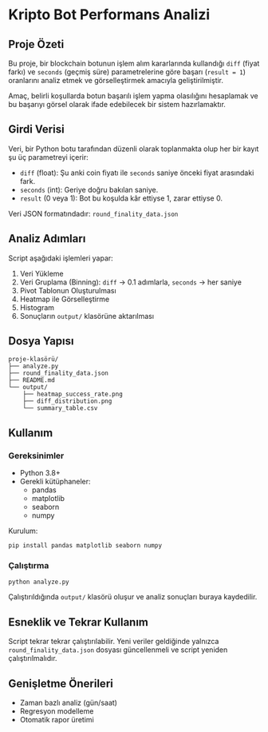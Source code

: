 
# Kripto Bot Performans Analizi

## Proje Özeti

Bu proje, bir blockchain botunun işlem alım kararlarında kullandığı `diff` (fiyat farkı) ve `seconds` (geçmiş süre) parametrelerine göre başarı (`result = 1`) oranlarını analiz etmek ve görselleştirmek amacıyla geliştirilmiştir.

Amaç, belirli koşullarda botun başarılı işlem yapma olasılığını hesaplamak ve bu başarıyı görsel olarak ifade edebilecek bir sistem hazırlamaktır.

## Girdi Verisi

Veri, bir Python botu tarafından düzenli olarak toplanmakta olup her bir kayıt şu üç parametreyi içerir:

- `diff` (float): Şu anki coin fiyatı ile `seconds` saniye önceki fiyat arasındaki fark.
- `seconds` (int): Geriye doğru bakılan saniye.
- `result` (0 veya 1): Bot bu koşulda kâr ettiyse 1, zarar ettiyse 0.

Veri JSON formatındadır: `round_finality_data.json`

## Analiz Adımları

Script aşağıdaki işlemleri yapar:

1. Veri Yükleme
2. Veri Gruplama (Binning): `diff` → 0.1 adımlarla, `seconds` → her saniye
3. Pivot Tablonun Oluşturulması
4. Heatmap ile Görselleştirme
5. Histogram
6. Sonuçların `output/` klasörüne aktarılması

## Dosya Yapısı

```
proje-klasörü/
├── analyze.py
├── round_finality_data.json
├── README.md
└── output/
    ├── heatmap_success_rate.png
    ├── diff_distribution.png
    └── summary_table.csv
```

## Kullanım

### Gereksinimler

- Python 3.8+
- Gerekli kütüphaneler:
  - pandas
  - matplotlib
  - seaborn
  - numpy

Kurulum:

```
pip install pandas matplotlib seaborn numpy
```

### Çalıştırma

```
python analyze.py
```

Çalıştırıldığında `output/` klasörü oluşur ve analiz sonuçları buraya kaydedilir.

## Esneklik ve Tekrar Kullanım

Script tekrar tekrar çalıştırılabilir. Yeni veriler geldiğinde yalnızca `round_finality_data.json` dosyası güncellenmeli ve script yeniden çalıştırılmalıdır.

## Genişletme Önerileri

- Zaman bazlı analiz (gün/saat)
- Regresyon modelleme
- Otomatik rapor üretimi
